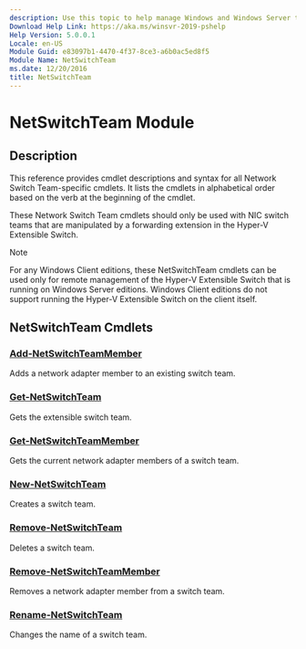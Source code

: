 ```yaml
---
description: Use this topic to help manage Windows and Windows Server technologies with Windows PowerShell.
Download Help Link: https://aka.ms/winsvr-2019-pshelp
Help Version: 5.0.0.1
Locale: en-US
Module Guid: e83097b1-4470-4f37-8ce3-a6b0ac5ed8f5
Module Name: NetSwitchTeam
ms.date: 12/20/2016
title: NetSwitchTeam
---
```


# NetSwitchTeam Module
## Description
This reference provides cmdlet descriptions and syntax for all Network Switch Team-specific cmdlets. It lists the cmdlets in alphabetical order based on the verb at the beginning of the cmdlet.

These Network Switch Team cmdlets should only be used with NIC switch teams that are manipulated by a forwarding extension in the Hyper-V Extensible Switch.

> [!NOTE]
> For any Windows Client editions, these NetSwitchTeam cmdlets can be used only for remote management of the Hyper-V Extensible Switch that is running on Windows Server editions. Windows Client editions do not support running the Hyper-V Extensible Switch on the client itself.

## NetSwitchTeam Cmdlets

### [Add-NetSwitchTeamMember](./Add-NetSwitchTeamMember.md)
Adds a network adapter member to an existing switch team.

### [Get-NetSwitchTeam](./Get-NetSwitchTeam.md)
Gets the extensible switch team.

### [Get-NetSwitchTeamMember](./Get-NetSwitchTeamMember.md)
Gets the current network adapter members of a switch team.

### [New-NetSwitchTeam](./New-NetSwitchTeam.md)
Creates a switch team.

### [Remove-NetSwitchTeam](./Remove-NetSwitchTeam.md)
Deletes a switch team.

### [Remove-NetSwitchTeamMember](./Remove-NetSwitchTeamMember.md)
Removes a network adapter member from a switch team.

### [Rename-NetSwitchTeam](./Rename-NetSwitchTeam.md)
Changes the name of a switch team.


